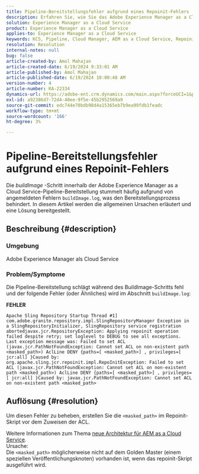 ```yaml
---
title: Pipeline-Bereitstellungsfehler aufgrund eines Repoinit-Fehlers
description: Erfahren Sie, wie Sie das Adobe Experience Manager as a Cloud Service-Problem beheben, bei dem die Pipeline-Bereitstellung aufgrund eines RepoInit-Fehlers fehlschlägt.
solution: Experience Manager as a Cloud Service
product: Experience Manager as a Cloud Service
applies-to: Experience Manager as a Cloud Service
keywords: KCS, Pipeline, Cloud Manager, AEM as a Cloud Service, Repoinit-Fehler, Experience Manager, AEMaaCS, Bereitstellung
resolution: Resolution
internal-notes: null
bug: false
article-created-by: Amol Mahajan
article-created-date: 6/19/2024 9:33:01 AM
article-published-by: Amol Mahajan
article-published-date: 6/19/2024 10:00:48 AM
version-number: 4
article-number: KA-22334
dynamics-url: https://adobe-ent.crm.dynamics.com/main.aspx?forceUCI=1&pagetype=entityrecord&etn=knowledgearticle&id=cb0221e7-1e2e-ef11-840a-00224803d726
exl-id: a92386d7-72d4-40ee-9f5e-45b2952569a9
source-git-commit: edc744e70bdb98d4a15365eb7b9ea99fdb1feadc
workflow-type: tm+mt
source-wordcount: '166'
ht-degree: 3%

---
```


# Pipeline-Bereitstellungsfehler aufgrund eines Repoinit-Fehlers


Die *buildImage* -Schritt innerhalb der Adobe Experience Manager as a Cloud Service-Pipeline-Bereitstellung stummelt häufig aufgrund von angemeldeten Fehlern `buildImage.log`, was den Bereitstellungsprozess behindert. In diesem Artikel werden die allgemeinen Ursachen erläutert und eine Lösung bereitgestellt.

## Beschreibung {#description}


### <b>Umgebung</b>

Adobe Experience Manager als Cloud Service



### <b>Problem/Symptome</b>

Die Pipeline-Bereitstellung schlägt während des BuildImage-Schritts fehl und der folgende Fehler (oder Ähnliches) wird im Abschnitt `buildImage.log`:

<b>FEHLER</b>


```
Apache Sling Repository Startup Thread #1]  com.adobe.granite.repository.impl.SlingRepositoryManager Exception in a SlingRepositoryInitializer, SlingRepository service registration abortedjavax.jcr.RepositoryException: Applying repoinit operation failed despite retry; set loglevel to DEBUG to see all exceptions. Last exception message was: Failed to set ACL (javax.jcr.PathNotFoundException: Cannot set ACL on non-existent path <masked_path>) AclLine DENY {paths=[ <masked_path>] , privileges=[ jcr:all] }Caused by: org.apache.sling.jcr.repoinit.impl.RepoInitException: Failed to set ACL (javax.jcr.PathNotFoundException: Cannot set ACL on non-existent path <masked_path>) AclLine DENY {paths=[ <masked_path>] , privileges=[ jcr:all] }Caused by: javax.jcr.PathNotFoundException: Cannot set ACL on non-existent path <masked_path>
```



## Auflösung {#resolution}


Um diesen Fehler zu beheben, erstellen Sie die `<masked_path>` im Repoinit-Skript vor dem Zuweisen der ACL.

Weitere Informationen zum Thema [neue Architektur für AEM as a Cloud Service](https://experienceleague.adobe.com/docs/experience-manager-cloud-service/content/overview/architecture.html?lang=en#key-evolutions:~:text=publish%20nodes.%20The-,golden%20master,-is%20a%20specialized).
<br>Ursache:<br>
Die `<masked_path>` möglicherweise nicht auf dem Golden Master (einem speziellen Veröffentlichungsknoten) vorhanden ist, wenn das repoinit-Skript ausgeführt wird.
